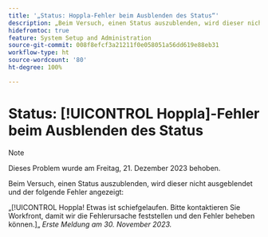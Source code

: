 ```yaml
---
title: '„Status: Hoppla-Fehler beim Ausblenden des Status“'
description: „Beim Versuch, einen Status auszublenden, wird dieser nicht ausgeblendet und der Hoppla-Fehler angezeigt.“
hidefromtoc: true
feature: System Setup and Administration
source-git-commit: 008f8efcf3a21211f0e058051a56dd619e88eb31
workflow-type: ht
source-wordcount: '80'
ht-degree: 100%

---
```



# Status: [!UICONTROL Hoppla]-Fehler beim Ausblenden des Status

>[!NOTE]
>
>Dieses Problem wurde am Freitag, 21. Dezember 2023 behoben.

Beim Versuch, einen Status auszublenden, wird dieser nicht ausgeblendet und der folgende Fehler angezeigt:

„[!UICONTROL Hoppla! Etwas ist schiefgelaufen. Bitte kontaktieren Sie Workfront, damit wir die Fehlerursache feststellen und den Fehler beheben können.]„
_Erste Meldung am 30. November 2023._
